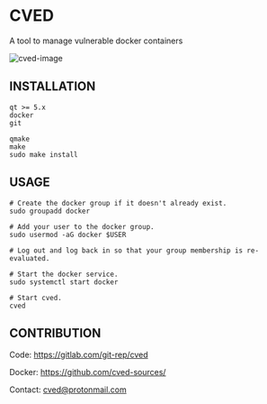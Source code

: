# CVED

A tool to manage vulnerable docker containers

![cved-image](https://i.ibb.co/7RMLy10/cve.png)

## INSTALLATION

```shell
qt >= 5.x
docker
git
```
```shell
qmake
make
sudo make install
```
## USAGE

```shell
# Create the docker group if it doesn't already exist.
sudo groupadd docker

# Add your user to the docker group.
sudo usermod -aG docker $USER

# Log out and log back in so that your group membership is re-evaluated.

# Start the docker service.
sudo systemctl start docker

# Start cved.
cved
```
## CONTRIBUTION

Code: https://gitlab.com/git-rep/cved

Docker: https://github.com/cved-sources/

Contact: cved@protonmail.com 
